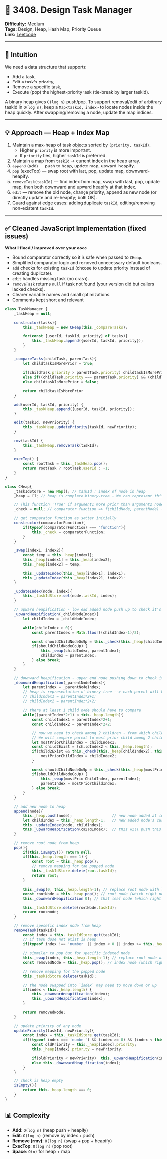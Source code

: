 # 🧩 3408. Design Task Manager

**Difficulty:** Medium  
**Tags:** Design, Heap, Hash Map, Priority Queue  
**Link:** [Leetcode](https://leetcode.com/problems/design-task-manager/)  

---

## 🧠 Intuition  
We need a data structure that supports:
- Add a task,
- Edit a task's priority,
- Remove a specific task,
- Execute (pop) the highest-priority task (tie-break by larger taskId).

A binary heap gives `O(log n)` push/pop. To support removal/edit of arbitrary taskId in `O(log n)`, keep a `Map<taskId, index>` to locate nodes inside the heap quickly. After swapping/removing a node, update the map indices.

---

## 💡 Approach — Heap + Index Map

1. Maintain a max-heap of task objects sorted by `(priority, taskId)`.
   - Higher `priority` is more important.
   - If `priority` ties, higher `taskId` is preferred.
2. Maintain a map from `taskId` → current index in the heap array.
3. `append` (add) — push to heap, update map, upward-heapify.
4. `pop` (execTop) — swap root with last, pop, update map, downward-heapify.
5. `removeTask(taskId)` — find index from map, swap with last, pop, update map, then both downward and upward heapify at that index.
6. `edit` — remove the old node, change priority, append as new node (or directly update and re-heapify; both OK).
7. Guard against edge cases: adding duplicate `taskId`, editing/removing non-existent `taskId`.

---

## ✅ Cleaned JavaScript Implementation (fixed issues)

**What I fixed / improved over your code**
- Bound comparator correctly so it is safe when passed to `CHeap`.
- Simplified comparator logic and removed unnecessary default booleans.
- `add` checks for existing `taskId` (choose to update priority instead of creating duplicate).
- `edit` handles missing task (no crash).
- `removeTask` returns `null` if task not found (your version did but callers lacked checks).
- Clearer variable names and small optimizations.
- Comments kept short and relevant.

```javascript []
class TaskManager {
    _taskHeap = null;

    constructor(tasks){
        this._taskHeap = new CHeap(this._compareTasks);

        for(const [userId, taskId, priority] of tasks){
            this._taskHeap.append({userId, taskId, priority});
        }
    }

    _compareTasks(childTask, parentTask){
        let childtaskIsMorePrior = true;

        if(childTask.priority > parentTask.priority) childtaskIsMorePrior = true;
        else if((childTask.priority === parentTask.priority) && (childTask.taskId > parentTask.taskId)) childtaskIsMorePrior =  true;
        else childtaskIsMorePrior = false;

        return childtaskIsMorePrior;
    }

    add(userId, taskId, priority) {
        this._taskHeap.append({userId, taskId, priority});
    }

    edit(taskId, newPriority) {
        this._taskHeap.updatePriority(taskId, newPriority);
    }

    rmv(taskId) {
        this._taskHeap.removeTask(taskId);
    }

    execTop() {
        const rootTask = this._taskHeap.pop();
        return rootTask ? rootTask.userId : -1;
    }
}

class CHeap{
    _taskIdStore = new Map(); // taskId : index of node in heap
    _heap = []; // heap is complete-binery-tree - We can represent this as array

    // This function 'True' if argument1 more prior than argument2 node
    _check = null; // comparator function => f(childNode, parentNode) -> boolean

    // get comparator function as setter initially
    constructor(comparatorFunction){
        if(typeof(comparatorFunction) === "function"){
            this._check = comparatorFunction;
        }
    }

    _swap(index1, index2){
        const temp = this._heap[index1];
        this._heap[index1] = this._heap[index2];
        this._heap[index2] = temp;

        this._updateIndex(this._heap[index1], index1);
        this._updateIndex(this._heap[index2], index2);
    }

    _updateIndex(node, index){
        this._taskIdStore.set(node.taskId, index);
    }

    // upward heapification - low end added node push up to check it's right position
    _upwardHeapification(_childNodeIndex){
        let childIndex = _childNodeIndex;

        while(childIndex > 0){ 
            const parentIndex = Math.floor((childIndex-1)/2);

            const shouldChildNodeGoUp = this._check(this._heap[childIndex], this._heap[parentIndex]);
            if(shouldChildNodeGoUp) { 
                this._swap(childIndex, parentIndex);
                childIndex = parentIndex;
            } else break;
        }
    }

    // downward heapification - upper end node pushing down to check it's right position
    _downwardHeapification(_parentNodeIndex){
        let parentIndex = _parentNodeIndex;
        // heap is representation of binery tree --> each parent will have 0, 1, 2 nodes as a child/children
        // childIndex1 = parentIndex*2+1;
        // childIndex2 = parentIndex*2+2;

        // there at least 1 child node should have to compare
        while((parentIndex*2+1) < this._heap.length){ 
            const childIndex1 = parentIndex*2+1;
            const childIndex2 = parentIndex*2+2;

            // now we need to check among 2 children - from which child parent should compare?
            // We will compare parent to most prior child among 2 children
            let mostPriorChildIndex = childIndex1;
            const child2Exist = (childIndex2 < this._heap.length);
            if(child2Exist && this._check(this._heap[childIndex2], this._heap[childIndex1])){
                mostPriorChildIndex = childIndex2;
            }

            const shouldChildNodeGoUp = this._check(this._heap[mostPriorChildIndex], this._heap[parentIndex]);
            if(shouldChildNodeGoUp) {
                this._swap(mostPriorChildIndex, parentIndex);
                parentIndex = mostPriorChildIndex;
            } else break;
        }
    }

    // add new node to heap
    append(node){
        this._heap.push(node);                  // new node added at leaf
        let childIndex = this._heap.length-1;   // new added node's current position
        this._updateIndex(node, childIndex);
        this._upwardHeapification(childIndex);  // this will push this child node upward in heap to it's right position in O(LogN)
    }

    // remove root node from heap
    pop(){
        if(this.isEmpty()) return null;
        if(this._heap.length === 1) { 
            const root = this._heap.pop();
            // remove mapping for the popped node
            this._taskIdStore.delete(root.taskId);
            return root;
        }
       
        this._swap(0, this._heap.length-1); // replace root node with leaf node
        const rootNode = this._heap.pop(); // root node (which right now at leaf) pop and store
        this._downwardHeapification(0); // that leaf node (which right now at root) push downward in heap to it's right position in O(LogN)

        this._taskIdStore.delete(rootNode.taskId);
        return rootNode;
    }

    // remove spesefic index node from heap
    removeTask(taskId){
        const index = this._taskIdStore.get(taskId);
        // if task dose not exist in heap
        if(typeof index !== 'number' || index < 0 || index >= this._heap.length) return null;

        // simmiler to pop but for specific indexed node 
        this._swap(index, this._heap.length-1); // replace root node with leaf node
        const removedNode = this._heap.pop(); // index node (which right now at leaf) pop and store

        // remove mapping for the popped node
        this._taskIdStore.delete(taskId);

        // the node swapped into `index` may need to move down or up
        if(index < this._heap.length) {
            this._downwardHeapification(index);
            this._upwardHeapification(index);
        }

        return removedNode;
    }

    // update priority of any node 
    updatePriority(taskId, newPriority){
        const index = this._taskIdStore.get(taskId);
        if((typeof index === 'number') && (index >= 0) && (index < this._heap.length)){
            const oldPriority = this._heap[index].priority;
            this._heap[index].priority = newPriority;

            if(oldPriority < newPriority)  this._upwardHeapification(index);
            else this._downwardHeapification(index);
        }
    }

    // check is heap empty
    isEmpty(){
        return this._heap.length === 0;
    }
}
```

## 📊 Complexity

- **Add**: `O(log n)` (heap push + heapify)
- **Edit**: `O(log n)` (remove by index + push)
- **Remove (rmv)**: `O(log n)` (swap + pop + heapify)
- **ExecTop**: `O(log n)` (pop root)
- **Space**: `O(n)` for heap + map
